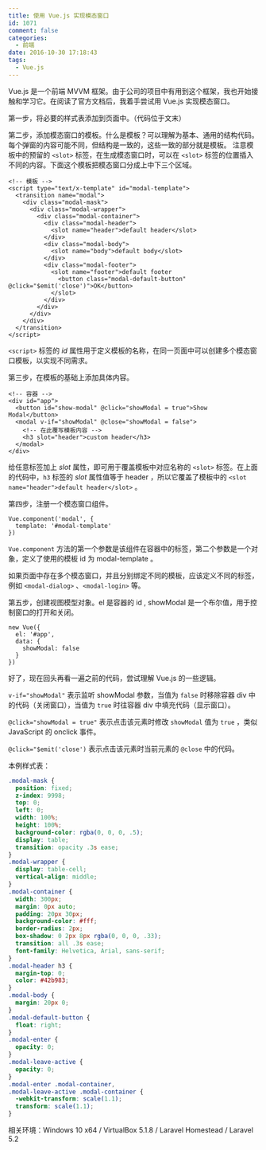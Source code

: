 ```yaml
---
title: 使用 Vue.js 实现模态窗口
id: 1071
comment: false
categories:
  - 前端
date: 2016-10-30 17:18:43
tags:
  - Vue.js
---
```


Vue.js 是一个前端 MVVM 框架。由于公司的项目中有用到这个框架，我也开始接触和学习它。在阅读了官方文档后，我着手尝试用 Vue.js 实现模态窗口。
<!--more-->

第一步，将必要的样式表添加到页面中。（代码位于文末）

第二步，添加模态窗口的模板。什么是模板？可以理解为基本、通用的结构代码。每个弹窗的内容可能不同，但结构是一致的，这些一致的部分就是模板。
注意模板中的预留的 `<slot>` 标签，在生成模态窗口时，可以在 `<slot>` 标签的位置插入不同的内容。下面这个模板把模态窗口分成上中下三个区域。

```
<!-- 模板 -->
<script type="text/x-template" id="modal-template">
  <transition name="modal">
    <div class="modal-mask">
      <div class="modal-wrapper">
        <div class="modal-container">
          <div class="modal-header">
            <slot name="header">default header</slot>
          </div>
          <div class="modal-body">
            <slot name="body">default body</slot>
          </div>
          <div class="modal-footer">
            <slot name="footer">default footer
              <button class="modal-default-button" @click="$emit('close')">OK</button>
            </slot>
          </div>
        </div>
      </div>
    </div>
  </transition>
</script>
```

`<script>` 标签的 _id_ 属性用于定义模板的名称，在同一页面中可以创建多个模态窗口模板，以实现不同需求。

第三步，在模板的基础上添加具体内容。

``` xhtml
<!-- 容器 -->
<div id="app">
  <button id="show-modal" @click="showModal = true">Show Modal</button>
  <modal v-if="showModal" @close="showModal = false">
    <!-- 在此覆写模板内容 -->
    <h3 slot="header">custom header</h3>
  </modal>
</div>
```

给任意标签加上 _slot_ 属性，即可用于覆盖模板中对应名称的 `<slot>` 标签。在上面的代码中，`h3` 标签的 _slot_ 属性值等于 header ，所以它覆盖了模板中的 `<slot name="header">default header</slot>` 。

第四步，注册一个模态窗口组件。

```
Vue.component('modal', {
  template: '#modal-template'
})
```

`Vue.component` 方法的第一个参数是该组件在容器中的标签，第二个参数是一个对象，定义了使用的模板 id 为 modal-template 。

如果页面中存在多个模态窗口，并且分别绑定不同的模板，应该定义不同的标签，例如 `<modal-dialog>` 、`<modal-login>` 等。

第五步，创建视图模型对象。el 是容器的 id , showModal 是一个布尔值，用于控制窗口的打开和关闭。

```
new Vue({
  el: '#app',
  data: {
    showModal: false
  }
})
```

好了，现在回头再看一遍之前的代码，尝试理解 Vue.js 的一些逻辑。

`v-if="showModal"` 表示监听 showModal 参数，当值为 `false` 时移除容器 div 中的代码（关闭窗口），当值为 `true` 时往容器 div 中填充代码（显示窗口）。

`@click="showModal = true"` 表示点击该元素时修改 `showModal` 值为 `true` ，类似 JavaScript 的 onclick 事件。

`@click="$emit('close')` 表示点击该元素时当前元素的 `@close` 中的代码。
 

本例样式表：
``` css
.modal-mask {
  position: fixed;
  z-index: 9998;
  top: 0;
  left: 0;
  width: 100%;
  height: 100%;
  background-color: rgba(0, 0, 0, .5);
  display: table;
  transition: opacity .3s ease;
}
.modal-wrapper {
  display: table-cell;
  vertical-align: middle;
}
.modal-container {
  width: 300px;
  margin: 0px auto;
  padding: 20px 30px;
  background-color: #fff;
  border-radius: 2px;
  box-shadow: 0 2px 8px rgba(0, 0, 0, .33);
  transition: all .3s ease;
  font-family: Helvetica, Arial, sans-serif;
}
.modal-header h3 {
  margin-top: 0;
  color: #42b983;
}
.modal-body {
  margin: 20px 0;
}
.modal-default-button {
  float: right;
}
.modal-enter {
  opacity: 0;
}
.modal-leave-active {
  opacity: 0;
}
.modal-enter .modal-container,
.modal-leave-active .modal-container {
  -webkit-transform: scale(1.1);
  transform: scale(1.1);
}
```

相关环境：Windows 10 x64 / VirtualBox 5.1.8 / Laravel Homestead / Laravel 5.2 